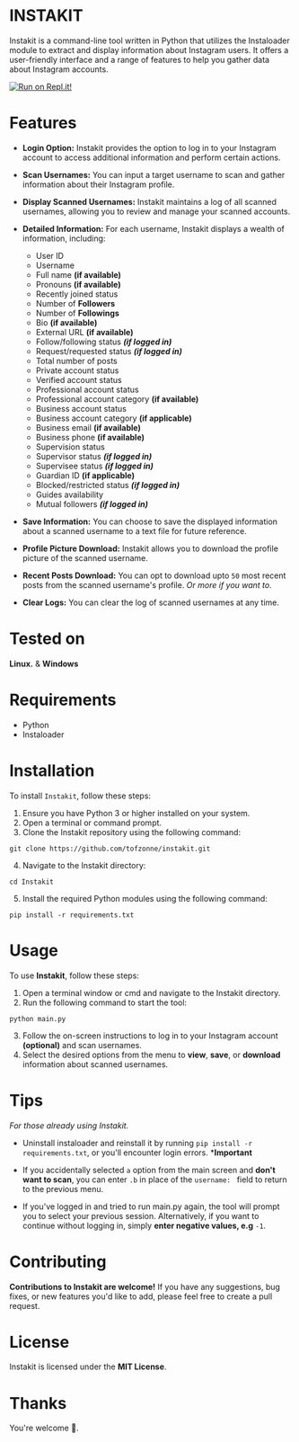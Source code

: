 


# INSTAKIT

Instakit is a command-line tool written in Python that utilizes the Instaloader module to extract and display information about Instagram users. It offers a user-friendly interface and a range of features to help you gather data about Instagram accounts.


[![Run on Repl.it!](https://replit.com/badge/github/tofzonne/instakit)](https://replit.com/@tofzonne/instakit)

# Features

- **Login Option:** Instakit provides the option to log in to your Instagram account to access additional information and perform certain actions.

- **Scan Usernames:** You can input a target username to scan and gather information about their Instagram profile.

- **Display Scanned Usernames:** Instakit maintains a log of all scanned usernames, allowing you to review and manage your scanned accounts.


- **Detailed Information:** For each username, Instakit displays a wealth of information, including:

  - User ID
  - Username
  - Full name **(if available)**
  - Pronouns **(if available)**
  - Recently joined status
  - Number of **Followers**
  - Number of **Followings**
  - Bio **(if available)**
  - External URL **(if available)**
  - Follow/following status ***(if logged in)***
  - Request/requested status ***(if logged in)***
  - Total number of posts
  - Private account status
  - Verified account status
  - Professional account status
  - Professional account category **(if available)**
  - Business account status
  - Business account category **(if applicable)**
  - Business email **(if available)**
  - Business phone **(if available)**
  - Supervision status
  - Supervisor status ***(if logged in)***
  - Supervisee status ***(if logged in)***
  - Guardian ID **(if applicable)**
  - Blocked/restricted status ***(if logged in)***
  - Guides availability
  - Mutual followers ***(if logged in)***

- **Save Information:** You can choose to save the displayed information about a scanned username to a text file for future reference.

- **Profile Picture Download:** Instakit allows you to download the profile picture of the scanned username.

- **Recent Posts Download:** You can opt to download upto `50` most recent posts from the scanned username's profile.
*Or more if you want to.*

- **Clear Logs:** You can clear the log of scanned usernames at any time.

# Tested on
**Linux.** & **Windows**
# Requirements
- Python
- Instaloader

# Installation

To install `Instakit`, follow these steps:

1. Ensure you have Python 3 or higher installed on your system.
2. Open a terminal or command prompt.
3. Clone the Instakit repository using the following command:

```console
git clone https://github.com/tofzonne/instakit.git
```

4. Navigate to the Instakit directory:

```console
cd Instakit
```

5. Install the required Python modules using the following command:

```console
pip install -r requirements.txt
```

# Usage

To use **Instakit**, follow these steps:

1. Open a terminal window or cmd and navigate to the Instakit directory.
2. Run the following command to start the tool:

```console
python main.py
```

3. Follow the on-screen instructions to log in to your Instagram account **(optional)** and scan usernames.
4. Select the desired options from the menu to **view**, **save**, or **download** information about scanned usernames.

# Tips
*For those already using Instakit.*
- Uninstall instaloader and reinstall it by running `pip install -r requirements.txt`, or you'll encounter login errors. ***Important**

- If you accidentally selected `a` option from the main screen and **don't want to scan**, you can enter `.b` in place of the `username: ` field to return to the previous menu.

- If you've logged in and tried to run main.py again, the tool will prompt you to select your previous session. Alternatively, if you want to continue without logging in, simply **enter negative values, e.g** `-1`.

# Contributing

**Contributions to Instakit are welcome!** If you have any suggestions, bug fixes, or new features you'd like to add, please feel free to create a pull request.

# License

Instakit is licensed under the **MIT License**.

# Thanks
You're welcome 🤗.
